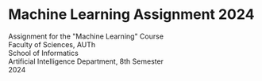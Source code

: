 # Machine Learning Assignment 2024

Assignment for the "Machine Learning" Course\
Faculty of Sciences, AUTh\
School of Informatics\
Artificial Intelligence Department, 8th Semester\
2024
